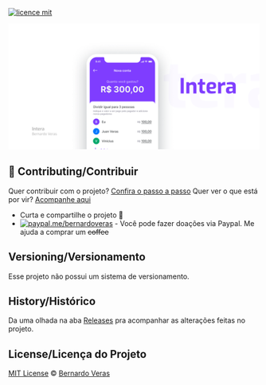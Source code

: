 [![licence mit](https://img.shields.io/badge/licence-MIT-blue.svg)](https://github.com/bernardoveras/intera-frontend/blob/master/LICENSE)

<p align="center">
  <img alt="Cover" src=".github/assets/cover.png" />
</p>

## :sparkling_heart: Contributing/Contribuir

Quer contribuir com o projeto? [Confira o passo a passo](./CONTRIBUTING.md)
Quer ver o que está por vir? [Acompanhe aqui](https://github.com/bernardoveras/intera-frontend/projects)

- Curta e compartilhe o projeto :rocket:
- [![paypal.me/bernardoveras](https://ionicabizau.github.io/badges/paypal.svg)](https://www.paypal.me/bernardoveras) - Você pode fazer doações via Paypal. Me ajuda a comprar um ~~coffee~~


## Versioning/Versionamento

Esse projeto não possui um sistema de versionamento.

## History/Histórico
Da uma olhada na aba [Releases](https://github.com/bernardoveras/intera-frontend/releases) pra acompanhar as alterações feitas no projeto.

## License/Licença do Projeto
[MIT License](./LICENSE) © [Bernardo Veras](https://github.com/bernardoveras)